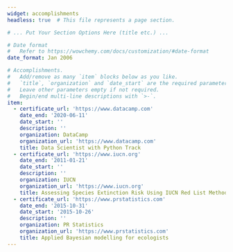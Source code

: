 ```yaml
---
widget: accomplishments
headless: true  # This file represents a page section.

# ... Put Your Section Options Here (title etc.) ...

# Date format
#   Refer to https://wowchemy.com/docs/customization/#date-format
date_format: Jan 2006

# Accomplishments.
#   Add/remove as many `item` blocks below as you like.
#   `title`, `organization` and `date_start` are the required parameters.
#   Leave other parameters empty if not required.
#   Begin/end multi-line descriptions with `>-`.
item:
  - certificate_url: 'https://www.datacamp.com'
    date_end: '2020-06-11'
    date_start: ''
    description: ''
    organization: DataCamp
    organization_url: 'https://www.datacamp.com'
    title: Data Scientist with Python Track
  - certificate_url: 'https://www.iucn.org'
    date_end: '2011-01-21'
    date_start: ''
    description: ''
    organization: IUCN
    organization_url: 'https://www.iucn.org'
    title: Assessing Species Extinction Risk Using IUCN Red List Methodology
  - certificate_url: 'https://www.prstatistics.com'
    date_end: '2015-10-31'
    date_start: '2015-10-26'
    description: ''
    organization: PR Statistics
    organization_url: 'https://www.prstatistics.com'
    title: Applied Bayesian modelling for ecologists
---
```

